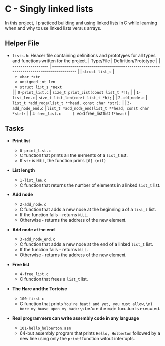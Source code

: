 # C - Singly linked lists
In this project, I practiced building and using linked lists in C while learning when and why to use linked lists versus arrays.

## Helper File
* `lists.h`: Header file containing definitions and prototypes for all types and functions written for the project.
| Type/File          | Definition/Prototype                                                                   |
| ------------------ | -------------------------------------------------------------------------------------- |
| `struct list_s`    | <ul><li>`char *str`</li><li>`unsigned int len`</li><li>`struct list_s *next`</li></ul> |
| `0-print_list.c`   | `size_t print_list(const list_t *h);`                                                  |
| `1-list_len.c`     | `size_t list_len(const list_t *h);`                                                    |
| `2-add_node.c`     | `list_t *add_node(list_t **head, const char *str);`                                    |
| `3-add_node_end.c` | `list_t *add_node_end(list_t **head, const char *str);`                                |
| `4-free_list.c     | `void free``_``list(list_t``*head)``                                                   |

## Tasks
* **Print list**
  * `0-print_list.c`
  * C function that prints all the elements of a `list_t` list.
  * If `str` is `NULL`, the function prints `[0] (nil)`

* **List length**
  * `1-list_len.c`
  * C function that returns the number of elements in a linked `list_t` list.

* **Add node**
  * `2-add_node.c`
  * C function that adds a new node at the beginning a of a `list_t` list.
  * If the function fails - returns `NULL`.
  * Otherwise - returns the address of the new element.

* **Add node at the end**
  * `3-add_node_end.c`
  * C function that adds a new node at the end of a linked `list_t` list.
  * If the function fails - returns `NULL`.
  * Otherwise - returns the address of the new element.

* **Free list**
  * `4-free_list.c`
  * C function that frees a `list_t` list.

* **The Hare and the Tortoise**
  * `100-first.c`
  * C function that prints `You're beat! and yet, you must allow,\nI bore my house upon my back!\n` before the `main` function is executed.

* **Real programmers can write assembly code in any language**
  * `101-hello_holberton.asm`
  * 64-but assembly program that prints `Hello, Holberton` followed by a new line using only the `printf` function witout interrupts.
